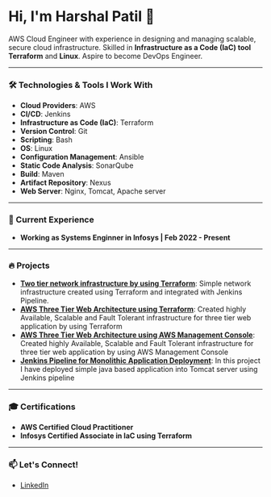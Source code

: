 
# Hi, I'm Harshal Patil 👋

AWS Cloud Engineer with experience in designing and managing scalable, secure cloud infrastructure. Skilled in **Infrastructure as a Code (IaC) tool Terraform** and **Linux**. Aspire to become DevOps Engineer.

---

### 🛠️ Technologies & Tools I Work With

- **Cloud Providers**: AWS
- **CI/CD**: Jenkins
- **Infrastructure as Code (IaC)**: Terraform
- **Version Control**: Git
- **Scripting**: Bash
- **OS**: Linux
- **Configuration Management**: Ansible
- **Static Code Analysis**: SonarQube
- **Build**: Maven
- **Artifact Repository**: Nexus
- **Web Server**: Nginx, Tomcat, Apache server
<!-- - **Containers & Orchestration**: Docker, Kubernetes -->
<!-- - **Monitoring & Visualization**: Prometheus, Grafana -->
---


### 🌱 Current Experience
- **Working as Systems Enginner in Infosys | Feb 2022 - Present**

---

### 🔥 Projects
- **[Two tier network infrastructure by using Terraform](https://github.com/HarshalPatil-Repo/Two-tier-network-infrastructure-by-using-Terraform)**: Simple network infrastructure created using Terraform and integrated with Jenkins Pipeline.
- **[AWS Three Tier Web Architecture using Terraform](https://github.com/HarshalPatil-Repo/AWS-Three-Tier-Web-Architecture-using-Terraform)**: Created highly Available, Scalable and Fault Tolerant infrastructure for three tier web application by using Terraform
- **[AWS Three Tier Web Architecture using AWS Management Console](https://github.com/HarshalPatil-Repo/AWS-Three-Tier-Web-Architecture-using-AWS-Management-Console)**: Created highly Available, Scalable and Fault Tolerant infrastructure for three tier web application by using AWS Management Console
- **[Jenkins Pipeline for Monolithic Application Deployment](https://github.com/HarshalPatil-Repo/Jenkins-Pipeline-for-Monolithic-Application-Deployment)**: In this project I have deployed simple java based application into Tomcat server using Jenkins pipeline

---

### 🎓 Certifications
- **AWS Certified Cloud Practitioner**
- **Infosys Certified Associate in IaC using Terraform**

---

### 📫 Let's Connect!
- [LinkedIn](https://www.linkedin.com/in/harshal-patil-1144a9157/)

